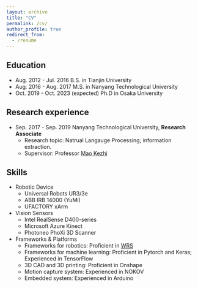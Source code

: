```yaml
---
layout: archive
title: "CV"
permalink: /cv/
author_profile: true
redirect_from:
  - /resume
---
```


## Education

* Aug. 2012 - Jul. 2016 B.S. in Tianjin University
* Aug. 2016 - Aug. 2017 M.S. in Nanyang Technological University
* Oct. 2019 - Oct. 2023 (expected) Ph.D in Osaka University
    
## Research experience

* Sep. 2017 - Sep. 2019 Nanyang Technological University, **Research Associate**
  * Research topic: Natrual Langauge Processing; information extraction.
  * Supervisor: Professor [Mao Kezhi](https://dr.ntu.edu.sg/cris/rp/rp00158)

## Skills

* Robotic Device
  * Universal Robots UR3/3e     
  * ABB IRB 14000 (YuMi)   
  * UFACTORY xArm
* Vision Sensors
  * Intel RealSense D400-series    
  * Microsoft Azure Kinect   
  * Photoneo PhoXi 3D Scanner
* Frameworks & Platforms
  * Frameworks for robotics: Proficient in [WRS](https://github.com/wanweiwei07/wrs)
  * Frameworks for machine learning: Proficient in Pytorch and Keras; Experienced in TensorFlow
  * 3D CAD and 3D printing: Proficient in Onshape
  * Motion capture system: Experienced in NOKOV
  * Embedded system: Experienced in Arduino

  

